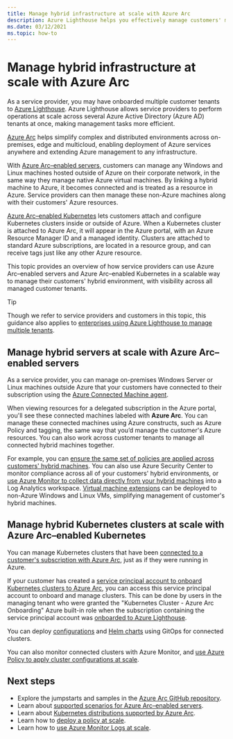 ```yaml
---
title: Manage hybrid infrastructure at scale with Azure Arc
description: Azure Lighthouse helps you effectively manage customers' machines and Kubernetes clusters outside of Azure.
ms.date: 03/12/2021
ms.topic: how-to
---
```


# Manage hybrid infrastructure at scale with Azure Arc

As a service provider, you may have onboarded multiple customer tenants to [Azure Lighthouse](../overview.md). Azure Lighthouse allows service providers to perform operations at scale across several Azure Active Directory (Azure AD) tenants at once, making management tasks more efficient.

[Azure Arc](../../azure-arc/overview.md) helps simplify complex and distributed environments across on-premises, edge and multicloud, enabling deployment of Azure services anywhere and extending Azure management to any infrastructure.

With [Azure Arc–enabled servers](../../azure-arc/servers/overview.md), customers can manage any Windows and Linux machines hosted outside of Azure on their corporate network, in the same way they manage native Azure virtual machines. By linking a hybrid machine to Azure, it becomes connected and is treated as a resource in Azure. Service providers can then manage these non-Azure machines along with their customers' Azure resources.

[Azure Arc–enabled Kubernetes](../../azure-arc/kubernetes/overview.md) lets customers attach and configure Kubernetes clusters inside or outside of Azure. When a Kubernetes cluster is attached to Azure Arc, it will appear in the Azure portal, with an Azure Resource Manager ID and a managed identity. Clusters are attached to standard Azure subscriptions, are located in a resource group, and can receive tags just like any other Azure resource.

This topic provides an overview of how service providers can use Azure Arc–enabled servers and Azure Arc–enabled Kubernetes in a scalable way to manage their customers' hybrid environment, with visibility across all managed customer tenants.

> [!TIP]
> Though we refer to service providers and customers in this topic, this guidance also applies to [enterprises using Azure Lighthouse to manage multiple tenants](../concepts/enterprise.md).

## Manage hybrid servers at scale with Azure Arc–enabled servers

As a service provider, you can manage on-premises Windows Server or Linux machines outside Azure that your customers have connected to their subscription using the [Azure Connected Machine agent](../../azure-arc/servers/agent-overview.md).

When viewing resources for a delegated subscription in the Azure portal, you'll see these connected machines labeled with **Azure Arc**. You can manage these connected machines using Azure constructs, such as Azure Policy and tagging, the same way that you’d manage the customer's Azure resources. You can also work across customer tenants to manage all connected hybrid machines together.

For example, you can [ensure the same set of policies are applied across customers' hybrid machines](../../azure-arc/servers/learn/tutorial-assign-policy-portal.md). You can also use Azure Security Center to monitor compliance across all of your customers' hybrid environments, or [use Azure Monitor to collect data directly from your hybrid machines](../../azure-arc/servers/learn/tutorial-enable-vm-insights.md) into a Log Analytics workspace. [Virtual machine extensions](../../azure-arc/servers/manage-vm-extensions.md) can be deployed to non-Azure Windows and Linux VMs, simplifying management of customer's hybrid machines.

## Manage hybrid Kubernetes clusters at scale with Azure Arc–enabled Kubernetes

You can manage Kubernetes clusters that have been [connected to a customer's subscription with Azure Arc](../../azure-arc/kubernetes/quickstart-connect-cluster.md), just as if they were running in Azure.

If your customer has created a [service principal account to onboard Kubernetes clusters to Azure Arc](../../azure-arc/kubernetes/create-onboarding-service-principal.md), you can access this service principal account to onboard and manage clusters. This can be done by users in the managing tenant who were granted the "Kubernetes Cluster - Azure Arc Onboarding" Azure built-in role when the subscription containing the service principal account was [onboarded to Azure Lighthouse](onboard-customer.md).

You can deploy [configurations](../../azure-arc/kubernetes/tutorial-use-gitops-connected-cluster.md) and [Helm charts](../../azure-arc/kubernetes/use-gitops-with-helm.md) using GitOps for connected clusters.

You can also monitor connected clusters with Azure Monitor, and [use Azure Policy to apply cluster configurations at scale](../../azure-arc/kubernetes/use-azure-policy.md).

## Next steps

- Explore the jumpstarts and samples in the [Azure Arc GitHub repository](https://github.com/microsoft/azure_arc).
- Learn about [supported scenarios for Azure Arc–enabled servers](../../azure-arc/servers/overview.md#supported-scenarios).
- Learn about [Kubernetes distributions supported by Azure Arc](../../azure-arc/kubernetes/overview.md#supported-kubernetes-distributions).
- Learn how to [deploy a policy at scale](policy-at-scale.md).
- Learn how to [use Azure Monitor Logs at scale](monitor-at-scale.md).
